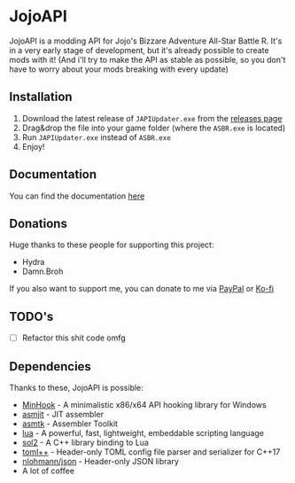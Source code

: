
# JojoAPI

JojoAPI is a modding API for Jojo's Bizzare Adventure All-Star Battle R. It's in a very early stage of development, but it's already possible to create mods with it! (And i'll try to make the API as stable as possible, so you don't have to worry about your mods breaking with every update)

## Installation

1. Download the latest release of `JAPIUpdater.exe` from the [releases page](https://github.com/Kapilarny/JAPI/releases)
2. Drag&drop the file into your game folder (where the `ASBR.exe` is located)
3. Run `JAPIUpdater.exe` instead of `ASBR.exe`
4. Enjoy!


## Documentation

You can find the documentation [here](https://kapilarny.me/JAPI-Docs/)

## Donations

Huge thanks to these people for supporting this project:

- Hydra
- Damn.Broh

If you also want to support me, you can donate to me via [PayPal](https://paypal.me/kapilarny) or [Ko-fi](https://ko-fi.com/kapilarny)

## TODO's

- [ ] Refactor this shit code omfg

## Dependencies

Thanks to these, JojoAPI is possible:

- [MinHook](https://github.com/TsudaKageyu/minhook) - A minimalistic x86/x64 API hooking library for Windows
- [asmjit](https://github.com/asmjit/asmjit) - JIT assembler
- [asmtk](https://github.com/asmjit/asmtk) - Assembler Toolkit
- [lua](https://lua.org) - A powerful, fast, lightweight, embeddable scripting language
- [sol2](https://github.com/ThePhD/sol2) - A C++ library binding to Lua
- [toml++](https://github.com/marzer/tomlplusplus) - Header-only TOML config file parser and serializer for C++17
- [nlohmann/json](https://github.com/nlohmann/json) - Header-only JSON library
- A lot of coffee
